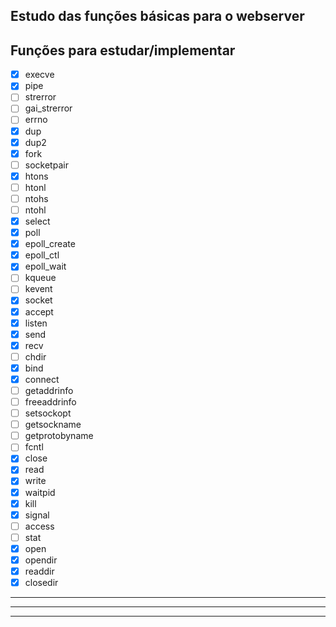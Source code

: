 ## Estudo das funções básicas para o webserver

## Funções para estudar/implementar

- [X] execve
- [X] pipe
- [ ] strerror
- [ ] gai_strerror
- [ ] errno
- [X] dup
- [X] dup2
- [X] fork
- [ ] socketpair
- [X] htons
- [ ] htonl
- [ ] ntohs
- [ ] ntohl
- [X] select
- [X] poll
- [X] epoll_create
- [X] epoll_ctl
- [X] epoll_wait
- [ ] kqueue
- [ ] kevent
- [X] socket
- [X] accept
- [X] listen
- [X] send
- [X] recv
- [ ] chdir
- [X] bind
- [X] connect
- [ ] getaddrinfo
- [ ] freeaddrinfo
- [ ] setsockopt
- [ ] getsockname
- [ ] getprotobyname
- [ ] fcntl
- [X] close
- [X] read
- [X] write
- [X] waitpid
- [X] kill
- [X] signal
- [ ] access
- [ ] stat
- [X] open
- [X] opendir
- [X] readdir
- [X] closedir

---

---

---

```

```
